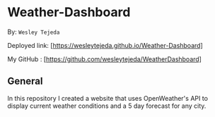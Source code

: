 # Weather-Dashboard
By: ```Wesley Tejeda```

Deployed link: [https://wesleytejeda.github.io/Weather-Dashboard]

My GitHub : [https://github.com/wesleytejeda/WeatherDashboard]

## General
In this repository I created a website that uses OpenWeather's API to display current weather conditions and a 5 day forecast for any city.